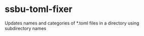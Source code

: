 # ssbu-toml-fixer
Updates names and categories of *.toml files in a directory using subdirectory names
